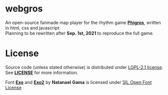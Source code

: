# webgros
An open-source fanmade map player for the rhythm game [**Phigros**](https://pigeon-games.com/phigros), written in html, css and javascript.  
Planning to be rewritten after **Sep. 1st, 2021** to reproduce the full game.  
  
# License

Source code (unless stated otherwise) is distributed under [LGPL-2.1 license](https://www.gnu.org/licenses/old-licenses/lgpl-2.1.en.html). See [**LICENSE**](LICENSE) for more information.  
  
Font [**Exo**](https://www.ndiscover.com/exo-1-0/) and [**Exo2**](https://www.ndiscover.com/exo-1-0/) by **Natanael Gama** is licensed under [SIL Open Font License](http://scripts.sil.org/OFL)  
  
